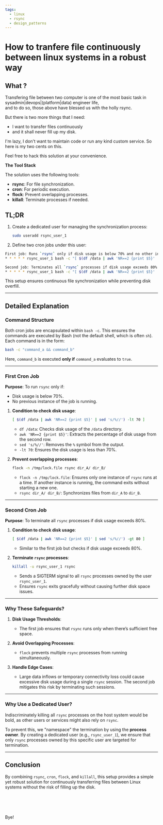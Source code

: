 ```yaml
---
tags:
  - linux
  - rsync
  - design_patterns
---
```


# How to tranfere file continuously between linux systems in a robust way  

## What ?

Transfering file between two computer is one of the most basic task in sysadmin|devops|(platform|data) engineer life,<br>
and to do so, those above have blessed us with the holly rsync.

But there is two more things that I need: 
  * I want to transfer files continuously
  * and it shall never fill up my disk.

I'm lazy, I don't want to maintain code or run any kind custom service.
So here is my two cents on this.

Feel free to hack this solution at your convenience.

**The Tool Stack**

The solution uses the following tools:  
- **rsync**: For file synchronization.  
- **cron**: For periodic execution.  
- **flock**: Prevent overlapping processes.  
- **killall**: Terminate processes if needed.  

## TL;DR  

1. Create a dedicated user for managing the synchronization process:  
   ```bash
   sudo useradd rsync_user_1
   ```  

2. Define two cron jobs under this user:  


```bash
First job: Runs `rsync` only if disk usage is below 70% and no other instance of the job is running:
* * * * * rsync_user_1 bash -c "[ $(df /data | awk 'NR==2 {print $5}' | sed 's/%//') -lt 70 ] && flock -n /tmp/lock.file rsync dir_A/ dir_B/"

Second job: Terminates all `rsync` processes if disk usage exceeds 80%:
* * * * * rsync_user_1 bash -c "[ $(df /data | awk 'NR==2 {print $5}' | sed 's/%//') -gt 80 ] && killall -u rsync_user_1 rsync"
```  

This setup ensures continuous file synchronization while preventing disk overfill.  

---

## Detailed Explanation

### Command Structure  

Both cron jobs are encapsulated within `bash -c`. This ensures the commands are executed by Bash (not the default shell, which is often `sh`). Each command is in the form:  
```bash
bash -c "command_a && command_b"
```  
Here, `command_b` is executed **only if** `command_a` evaluates to `true`.  

---

### First Cron Job  

**Purpose**: To run `rsync` only if:  
- Disk usage is below 70%.  
- No previous instance of the job is running.  

1. **Condition to check disk usage**:  
   ```bash
   [ $(df /data | awk 'NR==2 {print $5}' | sed 's/%//') -lt 70 ]
   ```  
   - `df /data`: Checks disk usage of the `/data` directory.  
   - `awk 'NR==2 {print $5}'`: Extracts the percentage of disk usage from the second row.  
   - `sed 's/%//'`: Removes the `%` symbol from the output.  
   - `-lt 70`: Ensures the disk usage is less than 70%.  

2. **Prevent overlapping processes**:  
   ```bash
   flock -n /tmp/lock.file rsync dir_A/ dir_B/
   ```  
   - `flock -n /tmp/lock.file`: Ensures only one instance of `rsync` runs at a time. If another instance is running, the command exits without starting a new one.  
   - `rsync dir_A/ dir_B/`: Synchronizes files from `dir_A` to `dir_B`.  

---

### Second Cron Job  

**Purpose**: To terminate all `rsync` processes if disk usage exceeds 80%.  

1. **Condition to check disk usage**:  
   ```bash
   [ $(df /data | awk 'NR==2 {print $5}' | sed 's/%//') -gt 80 ]
   ```  
   - Similar to the first job but checks if disk usage exceeds 80%.  

2. **Terminate `rsync` processes**:  
   ```bash
   killall -u rsync_user_1 rsync
   ```  
   - Sends a SIGTERM signal to all `rsync` processes owned by the user `rsync_user_1`.  
   - Ensures `rsync` exits gracefully without causing further disk space issues.  

---

### Why These Safeguards?  

1. **Disk Usage Thresholds**:  
   - The first job ensures that `rsync` runs only when there’s sufficient free space.  

2. **Avoid Overlapping Processes**:  
   - `flock` prevents multiple `rsync` processes from running simultaneously.  

3. **Handle Edge Cases**:  
   - Large data inflows or temporary connectivity loss could cause excessive disk usage during a single `rsync` session. The second job mitigates this risk by terminating such sessions.  

---

### Why Use a Dedicated User?

Indiscriminately killing all `rsync` processes on the host system would be bold, as other users or services might also rely on `rsync`.  

To prevent this, we "namespace" the termination by using the **process owner**. By creating a dedicated user (e.g., `rsync_user_1`), we ensure that only `rsync` processes owned by this specific user are targeted for termination.

---

## Conclusion  

By combining `rsync`, `cron`, `flock`, and `killall`, this setup provides a simple yet robust solution for continuously transferring files between Linux systems without the risk of filling up the disk.  

<br>
<br>
<br>
<br>
Bye!  
